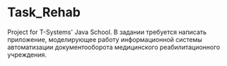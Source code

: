 # Task_Rehab
Project for T-Systems' Java School.
В задании требуется написать приложение, моделирующее работу информационной системы автоматизации документооборота медицинского реабилитационного учреждения.